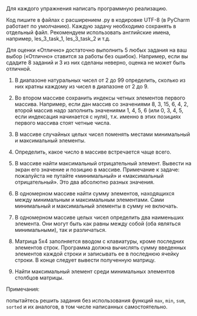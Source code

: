 Для каждого упражнения написать программную реализацию.

Код пишите в файлах с расширением .py в кодировке UTF-8 (в PyCharm работает по умолчанию). Каждую задачу необходимо сохранять в отдельный файл. Рекомендуем использовать английские имена, например, les_3_task_1, les_3_task_2 и т.д.

Для оценки «Отлично» достаточно выполнить 5 любых задания на ваш выбор («Отлично» ставится за работы без ошибок). Например, если вы сдадите 8 заданий и 3 из них сделаны неверно, оценка не может быть отличной.

1. В диапазоне натуральных чисел от 2 до 99 определить, сколько из них кратны каждому из чисел в диапазоне от 2 до 9.

2. Во втором массиве сохранить индексы четных элементов первого массива. Например, если дан массив со значениями 8, 3, 15, 6, 4, 2, второй массив надо заполнить значениями 1, 4, 5, 6 (или 0, 3, 4, 5, если индексация начинается с нуля), т.к. именно в этих позициях первого массива стоят четные числа.

3. В массиве случайных целых чисел поменять местами минимальный и максимальный элементы.

4. Определить, какое число в массиве встречается чаще всего.

5. В массиве найти максимальный отрицательный элемент. Вывести на экран его значение и позицию в массиве.
Примечание к задаче: пожалуйста не путайте «минимальный» и «максимальный отрицательный». Это два абсолютно разных значения.

6. В одномерном массиве найти сумму элементов, находящихся между минимальным и максимальным элементами. Сами минимальный и максимальный элементы в сумму не включать.

7. В одномерном массиве целых чисел определить два наименьших элемента. Они могут быть как равны между собой (оба являться минимальными), так и различаться.

8. Матрица 5x4 заполняется вводом с клавиатуры, кроме последних элементов строк. Программа должна вычислять сумму введенных элементов каждой строки и записывать ее в последнюю ячейку строки. В конце следует вывести полученную матрицу.

9. Найти максимальный элемент среди минимальных элементов столбцов матрицы.

Примечания:

попытайтесь решить задания без использования функций `max`, `min`, `sum`, `sorted` и их аналогов, в том числе написанных самостоятельно.